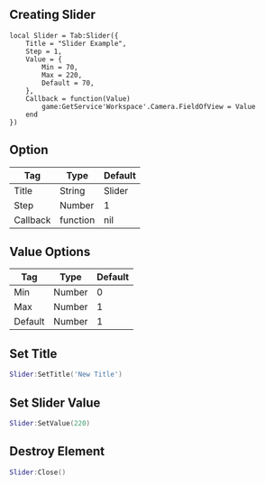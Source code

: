 ## Creating Slider
```luau
local Slider = Tab:Slider({
	Title = "Slider Example",
	Step = 1,
	Value = {
		Min = 70,
		Max = 220,
		Default = 70,
	},
	Callback = function(Value)
		game:GetService'Workspace'.Camera.FieldOfView = Value
	end
})
```

## Option
| Tag         | Type        | Default    |
| ----------- | ----------- |------------|
| Title       | String      | Slider     |
| Step        | Number      | 1          |
| Callback    | function    | nil        |

## Value Options
| Tag         | Type        | Default    |
| ----------- | ----------- |------------|
| Min         | Number      | 0          |
| Max         | Number      | 1          |
| Default     | Number      | 1          |

## Set Title
```lua
Slider:SetTitle('New Title')
```
## Set Slider Value
```lua
Slider:SetValue(220)
```
## Destroy Element
```lua
Slider:Close()
```
